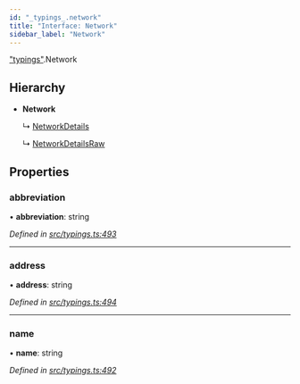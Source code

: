```yaml
---
id: "_typings_.network"
title: "Interface: Network"
sidebar_label: "Network"
---
```


["typings"](../modules/_typings_.md).Network

## Hierarchy

* **Network**

  ↳ [NetworkDetails](_typings_.networkdetails.md)

  ↳ [NetworkDetailsRaw](_typings_.networkdetailsraw.md)

## Properties

### abbreviation

•  **abbreviation**: string

*Defined in [src/typings.ts:493](https://github.com/trustlines-protocol/clientlib/blob/a897659/src/typings.ts#L493)*

___

### address

•  **address**: string

*Defined in [src/typings.ts:494](https://github.com/trustlines-protocol/clientlib/blob/a897659/src/typings.ts#L494)*

___

### name

•  **name**: string

*Defined in [src/typings.ts:492](https://github.com/trustlines-protocol/clientlib/blob/a897659/src/typings.ts#L492)*
